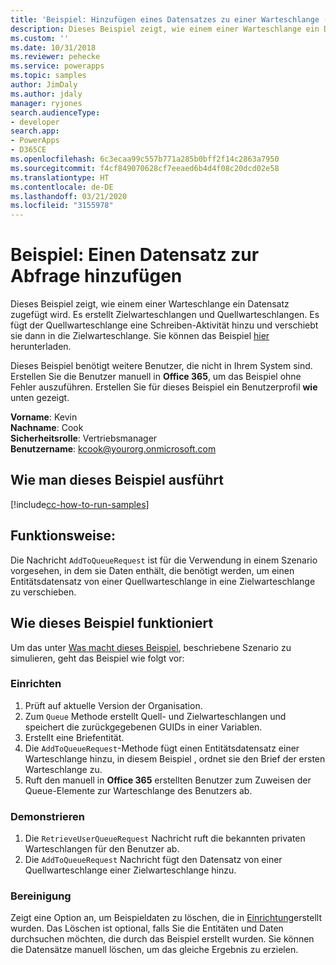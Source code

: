 ```yaml
---
title: 'Beispiel: Hinzufügen eines Datensatzes zu einer Warteschlange (Common Data Service) | Microsoft-Dokumentation'
description: Dieses Beispiel zeigt, wie einem einer Warteschlange ein Datensatz zugefügt wird.
ms.custom: ''
ms.date: 10/31/2018
ms.reviewer: pehecke
ms.service: powerapps
ms.topic: samples
author: JimDaly
ms.author: jdaly
manager: ryjones
search.audienceType:
- developer
search.app:
- PowerApps
- D365CE
ms.openlocfilehash: 6c3ecaa99c557b771a285b0bff2f14c2863a7950
ms.sourcegitcommit: f4cf849070628cf7eeaed6b4d4f08c20dcd02e58
ms.translationtype: HT
ms.contentlocale: de-DE
ms.lasthandoff: 03/21/2020
ms.locfileid: "3155978"
---
```

# <a name="sample-add-a-record-to-a-queue"></a>Beispiel: Einen Datensatz zur Abfrage hinzufügen

Dieses Beispiel zeigt, wie einem einer Warteschlange ein Datensatz zugefügt wird. Es erstellt Zielwarteschlangen und Quellwarteschlangen. Es fügt der Quellwarteschlange eine Schreiben-Aktivität hinzu und verschiebt sie dann in die Zielwarteschlange. Sie können das Beispiel [hier](https://github.com/Microsoft/PowerApps-Samples/tree/master/cds/orgsvc/C%23/RecordToQueue) herunterladen.

Dieses Beispiel benötigt weitere Benutzer, die nicht in Ihrem System sind. Erstellen Sie die Benutzer manuell in **Office 365**, um das Beispiel ohne Fehler auszuführen. Erstellen Sie für dieses Beispiel ein Benutzerprofil **wie** unten gezeigt. 

**Vorname**: Kevin<br/>
**Nachname**: Cook<br/>
**Sicherheitsrolle**: Vertriebsmanager<br/>
**Benutzername**: kcook@yourorg.onmicrosoft.com<br/>

## <a name="how-to-run-this-sample"></a>Wie man dieses Beispiel ausführt

[!include[cc-how-to-run-samples](../../includes/cc-how-to-run-samples.md)]

## <a name="what-this-sample-does"></a>Funktionsweise:

Die Nachricht `AddToQueueRequest` ist für die Verwendung in einem Szenario vorgesehen, in dem sie Daten enthält, die benötigt werden, um einen Entitätsdatensatz von einer Quellwarteschlange in eine Zielwarteschlange zu verschieben.

## <a name="how-this-sample-works"></a>Wie dieses Beispiel funktioniert

Um das unter [Was macht dieses Beispiel](#what-this-sample-does), beschriebene Szenario zu simulieren, geht das Beispiel wie folgt vor:

### <a name="setup"></a>Einrichten

1. Prüft auf aktuelle Version der Organisation.
2. Zum `Queue` Methode erstellt Quell- und Zielwarteschlangen und speichert die zurückgegebenen GUIDs in einer Variablen.
3. Erstellt eine Briefentität.
4. Die `AddToQueueRequest`-Methode fügt einen Entitätsdatensatz einer Warteschlange hinzu, in diesem Beispiel , ordnet sie den Brief der ersten Warteschlange zu.
5. Ruft den manuell in **Office 365** erstellten Benutzer zum Zuweisen der Queue-Elemente zur Warteschlange des Benutzers ab.

### <a name="demonstrate"></a>Demonstrieren

1. Die `RetrieveUserQueueRequest` Nachricht ruft die bekannten privaten Warteschlangen für den Benutzer ab.
2. Die `AddToQueueRequest` Nachricht fügt den Datensatz von einer Quellwarteschlange einer Zielwarteschlange hinzu.

### <a name="clean-up"></a>Bereinigung

Zeigt eine Option an, um Beispieldaten zu löschen, die in [Einrichtung](#setup)erstellt wurden. Das Löschen ist optional, falls Sie die Entitäten und Daten durchsuchen möchten, die durch das Beispiel erstellt wurden. Sie können die Datensätze manuell löschen, um das gleiche Ergebnis zu erzielen.
